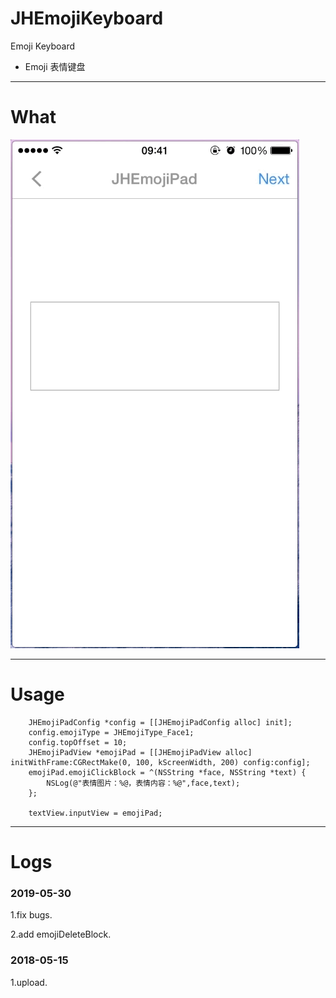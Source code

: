 # JHEmojiKeyboard
Emoji Keyboard
- Emoji 表情键盘

---

# What

![image](https://github.com/xjh093/JHEmojiKeyboard/blob/master/JHEmojiKeyboard/image/gif.gif)

---

# Usage

```
    JHEmojiPadConfig *config = [[JHEmojiPadConfig alloc] init];
    config.emojiType = JHEmojiType_Face1;
    config.topOffset = 10;
    JHEmojiPadView *emojiPad = [[JHEmojiPadView alloc] initWithFrame:CGRectMake(0, 100, kScreenWidth, 200) config:config];
    emojiPad.emojiClickBlock = ^(NSString *face, NSString *text) {
        NSLog(@"表情图片：%@，表情内容：%@",face,text);
    };

    textView.inputView = emojiPad;
```
---

# Logs
### 2019-05-30
1.fix bugs.

2.add emojiDeleteBlock.

### 2018-05-15
1.upload.
